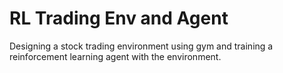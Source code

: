 # RL Trading Env and Agent
Designing a stock trading environment using gym and training a reinforcement learning agent with the environment.
